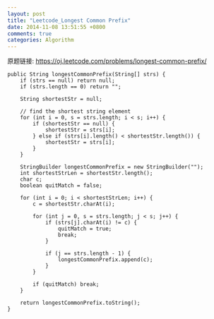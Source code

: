 ```yaml
---
layout: post
title: "Leetcode_Longest Common Prefix"
date: 2014-11-08 13:51:55 +0800
comments: true
categories: Algorithm
---
```


原题链接: https://oj.leetcode.com/problems/longest-common-prefix/

    public String longestCommonPrefix(String[] strs) {
		if (strs == null) return null;
		if (strs.length == 0) return "";
				
		String shortestStr = null;
		
		// find the shortest string element
		for (int i = 0, s = strs.length; i < s; i++) {
			if (shortestStr == null) {
				shortestStr = strs[i];
			} else if (strs[i].length() < shortestStr.length()) {
				shortestStr = strs[i];
			}
		}
		
		StringBuilder longestCommonPrefix = new StringBuilder("");
		int shortestStrLen = shortestStr.length();
		char c;
		boolean quitMatch = false;
		
		for (int i = 0; i < shortestStrLen; i++) {
			c = shortestStr.charAt(i);
			
			for (int j = 0, s = strs.length; j < s; j++) {
				if (strs[j].charAt(i) != c) {
					quitMatch = true;
					break;
				}

				if (j == strs.length - 1) {
					longestCommonPrefix.append(c);
				}
			}
			
			if (quitMatch) break;
		}
		
		return longestCommonPrefix.toString();
    }